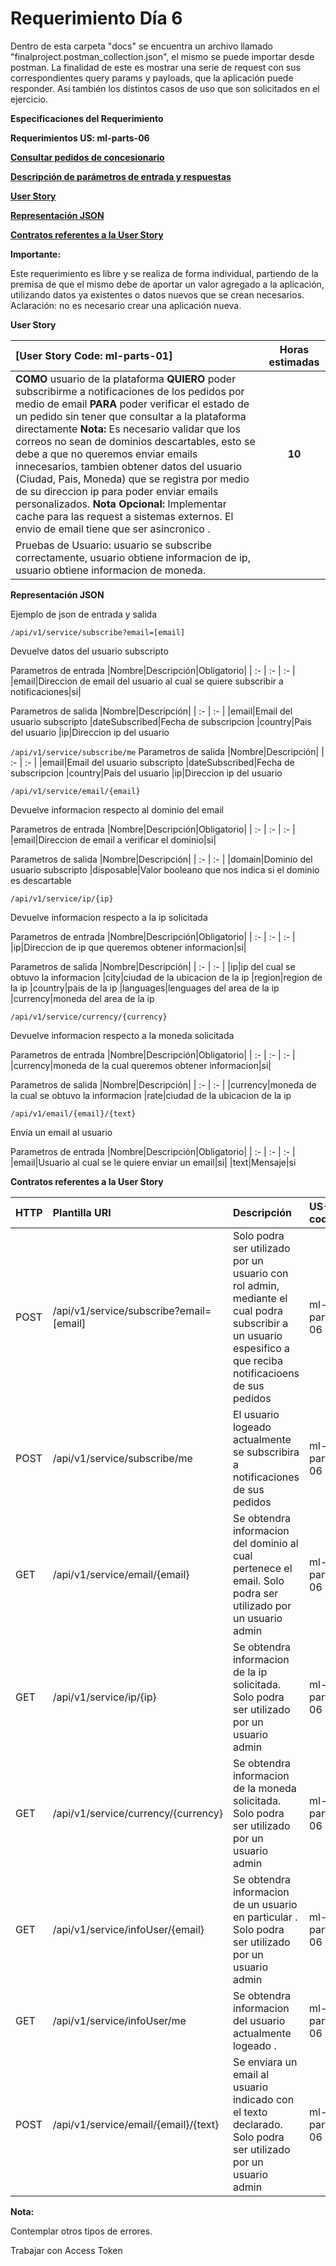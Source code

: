 
# **Requerimiento Día 6**

Dentro de esta carpeta "docs" se encuentra un archivo llamado "finalproject.postman_collection.json", el mismo se puede importar desde postman. La finalidad de este es mostrar una serie de request con sus correspondientes query params y payloads, que la aplicación puede responder. Así también los distintos casos de uso que son solicitados en el ejercicio.

**Especificaciones del Requerimiento**

**Requerimientos US: ml-parts-06**

[**Consultar pedidos de concesionario**](#_heading=h.2s8eyo1)

[**Descripción de parámetros de entrada y respuestas**](#_heading=h.gjdgxs)[](#_heading=h.gjdgxs)

[**User Story**](#_heading=h.3dy6vkm)[](#_heading=h.3dy6vkm)

[**Representación JSON**](#_heading=h.1t3h5sf)[](#_heading=h.1t3h5sf)

[**Contratos referentes a la User Story**](#_heading=h.4d34og8)[](#_heading=h.4d34og8)

**Importante:**

Este requerimiento es libre y se realiza de forma individual, partiendo de la premisa de que el mismo debe de aportar un valor agregado a la aplicación, utilizando datos ya existentes o datos nuevos que se crean necesarios. Aclaración: no es necesario crear una aplicación nueva.


**User Story**


**[User Story Code: ml-parts-01]**|Horas estimadas|
| :- | :-: |
|**COMO** usuario de la plataforma **QUIERO** poder subscribirme a notificaciones de los pedidos por medio de email **PARA** poder verificar el estado de un pedido sin tener que consultar a la plataforma directamente **Nota:** Es necesario validar que los correos no sean de dominios descartables, esto se debe a que no queremos enviar emails innecesarios, tambien obtener datos del usuario (Ciudad, Pais, Moneda) que se registra por medio de su direccion ip para poder enviar emails personalizados.  **Nota Opcional:** Implementar cache para las request a sistemas externos. El envio de email tiene que ser asincronico . |**10**|
Pruebas de Usuario: usuario se subscribe correctamente, usuario obtiene informacion de ip, usuario obtiene informacion de moneda.|

**Representación JSON**


Ejemplo de json de entrada y salida


```/api/v1/service/subscribe?email=[email]```

Devuelve datos del usuario subscripto

Parametros de entrada
|Nombre|Descripción|Obligatorio|
| :- | :- | :- |
|email|Direccion de email del usuario al cual se quiere subscribir a notificaciones|si|

Parametros de salida
|Nombre|Descripción|
| :- | :- |
|email|Email del usuario subscripto
|dateSubscribed|Fecha de subscripcion
|country|Pais del usuario
|ip|Direccion ip del usuario

```/api/v1/service/subscribe/me```
Parametros de salida
|Nombre|Descripción|
| :- | :- |
|email|Email del usuario subscripto
|dateSubscribed|Fecha de subscripcion
|country|Pais del usuario
|ip|Direccion ip del usuario

```/api/v1/service/email/{email}```

Devuelve informacion respecto al dominio del email

Parametros de entrada
|Nombre|Descripción|Obligatorio|
| :- | :- | :- |
|email|Direccion de email a verificar el dominio|si|

Parametros de salida
|Nombre|Descripción|
| :- | :- |
|domain|Dominio del usuario subscripto
|disposable|Valor booleano que nos indica si el dominio es descartable

```/api/v1/service/ip/{ip}```

Devuelve informacion respecto a la ip solicitada

Parametros de entrada
|Nombre|Descripción|Obligatorio|
| :- | :- | :- |
|ip|Direccion de ip que queremos obtener informacion|si|

Parametros de salida
|Nombre|Descripción|
| :- | :- |
|ip|ip del cual se obtuvo la informacion
|city|ciudad de la ubicacion de la ip
|region|region de la ip
|country|pais de la ip
|languages|lenguages del area de la ip
|currency|moneda del area de la ip

```/api/v1/service/currency/{currency}```

Devuelve informacion respecto a la moneda solicitada

Parametros de entrada
|Nombre|Descripción|Obligatorio|
| :- | :- | :- |
|currency|moneda de la cual queremos obtener informacion|si|

Parametros de salida
|Nombre|Descripción|
| :- | :- |
|currency|moneda de la cual se obtuvo la informacion
|rate|ciudad de la ubicacion de la ip

```/api/v1/email/{email}/{text}```

Envia un email al usuario

Parametros de entrada
|Nombre|Descripción|Obligatorio|
| :- | :- | :- |
|email|Usuario al cual se le quiere enviar un email|si|
|text|Mensaje|si

**Contratos referentes a la User Story**

|HTTP|Plantilla URI|Descripción|US-code|
| :- | :- | :- | :- |
|POST|/api/v1/service/subscribe?email=[email]|Solo podra ser utilizado por un usuario con rol admin, mediante el cual podra subscribir a un usuario espesifico a que reciba notificacioens de sus pedidos |ml-parts-06|
|POST|/api/v1/service/subscribe/me|El usuario logeado actualmente se subscribira a notificaciones de sus pedidos |ml-parts-06|
|GET|/api/v1/service/email/{email}|Se obtendra informacion del dominio al cual pertenece el email. Solo podra ser utilizado por un usuario admin |ml-parts-06|
|GET|/api/v1/service/ip/{ip}|Se obtendra informacion de la ip solicitada. Solo podra ser utilizado por un usuario admin |ml-parts-06|
|GET|/api/v1/service/currency/{currency}|Se obtendra informacion de la moneda solicitada. Solo podra ser utilizado por un usuario admin |ml-parts-06|
|GET|/api/v1/service/infoUser/{email}|Se obtendra informacion de un usuario en particular . Solo podra ser utilizado por un usuario admin |ml-parts-06|
|GET|/api/v1/service/infoUser/me|Se obtendra informacion del usuario actualmente logeado . |ml-parts-06|
|POST|/api/v1/service/email/{email}/{text}|Se enviara un email al usuario indicado con el texto declarado. Solo podra ser utilizado por un usuario admin |ml-parts-06|


**Nota:**

Contemplar otros tipos de errores.

Trabajar con Access Token 


